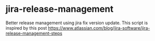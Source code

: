# jira-release-management
Better release management using jira fix version update. This script is inspired by this post https://www.atlassian.com/blog/jira-software/jira-release-management-steps
